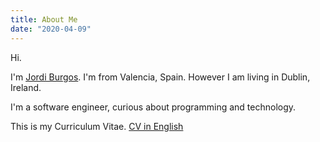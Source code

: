 ```yaml
---
title: About Me
date: "2020-04-09"
---
```


Hi.

I'm [Jordi Burgos](http://jordiburgos.com). I'm from Valencia, Spain. However I am living in Dublin, Ireland.

I'm a software engineer, curious about programming and technology.

This is my Curriculum Vitae. [CV in English](https://github.com/jmaister/cv/blob/master/moderncv_jordi_en.pdf?raw=true)
